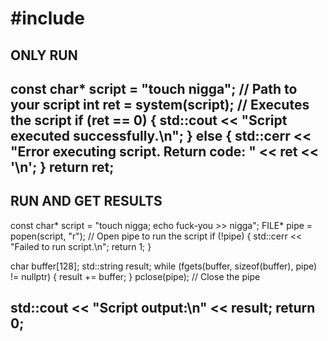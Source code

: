 # #include <cstdlib>

## ONLY RUN
const char* script = "touch nigga"; // Path to your script
int ret = system(script); // Executes the script
if (ret == 0) {
 std::cout << "Script executed successfully.\n";
} else {
 std::cerr << "Error executing script. Return code: " << ret << '\n';
}
return ret;
---

## RUN AND GET RESULTS
const char* script = "touch nigga; echo fuck-you >> nigga";
FILE* pipe = popen(script, "r"); // Open pipe to run the script
if (!pipe) {
 std::cerr << "Failed to run script.\n";
 return 1;
}

char buffer[128];
std::string result;
while (fgets(buffer, sizeof(buffer), pipe) != nullptr) {
 result += buffer;
}
pclose(pipe); // Close the pipe

std::cout << "Script output:\n" << result;
return 0;
---

## 